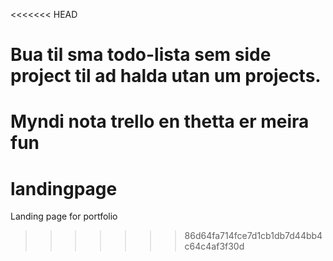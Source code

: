 <<<<<<< HEAD
# Bua til sma todo-lista sem side project til ad halda utan um projects.

Myndi nota trello en thetta er meira fun
=======
# landingpage
Landing page for portfolio
>>>>>>> 86d64fa714fce7d1cb1db7d44bb4c64c4af3f30d
